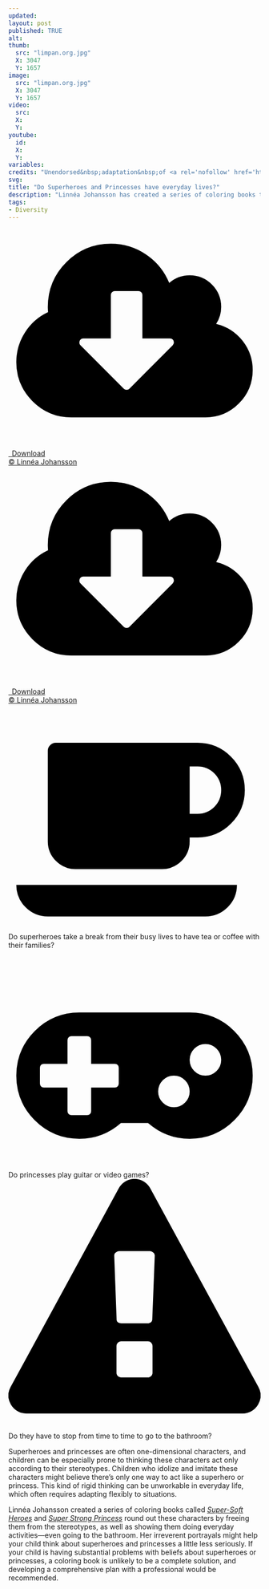 ```yaml
---
updated:
layout: post
published: TRUE
alt:
thumb:
  src: "limpan.org.jpg"
  X: 3047
  Y: 1657
image:
  src: "limpan.org.jpg"
  X: 3047
  Y: 1657
video:
  src: 
  X: 
  Y: 
youtube:
  id:
  X:
  Y:
variables:
credits: "Unendorsed&nbsp;adaptation&nbsp;of <a rel='nofollow' href='http://limpan.org/supermjukahjaltar/'>Super-Mjuka&nbsp;Hjältar &copy;&nbsp;Linnéa&nbsp;Johansson</a>"
svg:
title: "Do Superheroes and Princesses have everyday lives?"
description: "Linnéa Johansson has created a series of coloring books that can be the start of a conversation exploring questions about the everyday lives of heros."
tags:
- Diversity
---
```

<div class="float right side">
	<div>
		<a class="download" rel="nofollow" href="{{site.url}}/Super-Soft-Heroes.pdf" target="_blank">
			<amp-img alt="Super Soft Heroes by Linnéa Johansson" width="320" height="446" src="{{site.cache}}/books/Super-Soft-Heroes.jpg" sizes="8.625rem"></amp-img>
			<div><svg class="fontawesome" xmlns="http://www.w3.org/2000/svg" viewBox="0 0 2048 1792"><path d="M1344 928q0-14-9-23t-23-9h-224v-352q0-13-9.5-22.5t-22.5-9.5h-192q-13 0-22.5 9.5t-9.5 22.5v352h-224q-13 0-22.5 9.5t-9.5 22.5q0 14 9 23l352 352q9 9 23 9t23-9l351-351q10-12 10-24zm640 224q0 159-112.5 271.5t-271.5 112.5h-1088q-185 0-316.5-131.5t-131.5-316.5q0-130 70-240t188-165q-2-30-2-43 0-212 150-362t362-150q156 0 285.5 87t188.5 231q71-62 166-62 106 0 181 75t75 181q0 76-41 138 130 31 213.5 135.5t83.5 238.5z"/></svg>&ensp;Download</div>
		</a>
		<div class="credits"><a rel='nofollow' href='http://limpan.org/supermjukahjaltar/'>&copy;&nbsp;Linnéa Johansson</a></div>
	</div>
	<div>
		<a class="download" rel="nofollow" href="{{site.url}}/Super-Strong-Princess.pdf" target="_blank">
		<amp-img alt="Super Strong Princess by Linnéa Johansson" width="320" height="446" src="{{site.cache}}/books/Super-Strong-Princess.jpg" sizes="8.625rem"></amp-img>
		<div><svg class="fontawesome" xmlns="http://www.w3.org/2000/svg" viewBox="0 0 2048 1792"><path d="M1344 928q0-14-9-23t-23-9h-224v-352q0-13-9.5-22.5t-22.5-9.5h-192q-13 0-22.5 9.5t-9.5 22.5v352h-224q-13 0-22.5 9.5t-9.5 22.5q0 14 9 23l352 352q9 9 23 9t23-9l351-351q10-12 10-24zm640 224q0 159-112.5 271.5t-271.5 112.5h-1088q-185 0-316.5-131.5t-131.5-316.5q0-130 70-240t188-165q-2-30-2-43 0-212 150-362t362-150q156 0 285.5 87t188.5 231q71-62 166-62 106 0 181 75t75 181q0 76-41 138 130 31 213.5 135.5t83.5 238.5z"/></svg>&ensp;Download</div>
		</a>
		<div class="credits"><a rel='nofollow' href='http://limpan.org/superstrong/'>&copy;&nbsp;Linnéa Johansson</a></div>
	</div>
</div>
<p class="fontawesomelist">
<div><svg class="fontawesome" viewBox="0 0 2048 1792" xmlns="http://www.w3.org/2000/svg"><path d="M1728 640q0-80-56-136t-136-56h-64v384h64q80 0 136-56t56-136zm-1664 768h1792q0 106-75 181t-181 75h-1280q-106 0-181-75t-75-181zm1856-768q0 159-112.5 271.5t-271.5 112.5h-64v32q0 92-66 158t-158 66h-704q-92 0-158-66t-66-158v-736q0-26 19-45t45-19h1152q159 0 271.5 112.5t112.5 271.5z"/></svg>Do superheroes take a break from their busy lives to have tea or coffee with their families?</div>
<div><svg class="fontawesome" viewBox="0 0 2048 1792" xmlns="http://www.w3.org/2000/svg"><path d="M896 1088v-128q0-14-9-23t-23-9h-192v-192q0-14-9-23t-23-9h-128q-14 0-23 9t-9 23v192h-192q-14 0-23 9t-9 23v128q0 14 9 23t23 9h192v192q0 14 9 23t23 9h128q14 0 23-9t9-23v-192h192q14 0 23-9t9-23zm576 64q0-53-37.5-90.5t-90.5-37.5-90.5 37.5-37.5 90.5 37.5 90.5 90.5 37.5 90.5-37.5 37.5-90.5zm256-256q0-53-37.5-90.5t-90.5-37.5-90.5 37.5-37.5 90.5 37.5 90.5 90.5 37.5 90.5-37.5 37.5-90.5zm256 128q0 212-150 362t-362 150q-192 0-338-128h-220q-146 128-338 128-212 0-362-150t-150-362 150-362 362-150h896q212 0 362 150t150 362z"/></svg>Do princesses play guitar or video games?</div>
<div><svg class="fontawesome" viewBox="0 0 1792 1792" xmlns="http://www.w3.org/2000/svg"><path d="M1024 1375v-190q0-14-9.5-23.5t-22.5-9.5h-192q-13 0-22.5 9.5t-9.5 23.5v190q0 14 9.5 23.5t22.5 9.5h192q13 0 22.5-9.5t9.5-23.5zm-2-374l18-459q0-12-10-19-13-11-24-11h-220q-11 0-24 11-10 7-10 21l17 457q0 10 10 16.5t24 6.5h185q14 0 23.5-6.5t10.5-16.5zm-14-934l768 1408q35 63-2 126-17 29-46.5 46t-63.5 17h-1536q-34 0-63.5-17t-46.5-46q-37-63-2-126l768-1408q17-31 47-49t65-18 65 18 47 49z"/></svg>Do they have to stop from time to time to go to the bathroom?</div>
</p>

Superheroes and princesses are often one-dimensional characters, and children can be especially prone to thinking these characters act only according to their stereotypes. Children who idolize and imitate these characters might believe there’s only one way to act like a superhero or princess. This kind of rigid thinking can be unworkable in everyday life, which often requires adapting flexibly to situations.

Linnéa Johansson created a series of coloring books called <a href="{{site.url_static}}/Super-Soft-Heroes.pdf"><em>Super-Soft Heroes</em></a> and <a href="{{site.url_static}}/Super-Strong-Princess.pdf"><em>Super Strong Princess</em></a> round out these characters by freeing them from the stereotypes, as well as showing them doing everyday activities&mdash;even going to the bathroom. Her irreverent portrayals might help your child think about superheroes and princesses a little less seriously. If your child is having substantial problems with beliefs about superheroes or princesses, a coloring book is unlikely to be a complete solution, and developing a comprehensive plan with a professional would be recommended.